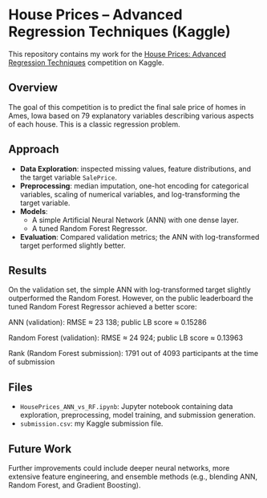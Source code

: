 # House Prices – Advanced Regression Techniques (Kaggle)

This repository contains my work for the [House Prices: Advanced Regression Techniques](https://www.kaggle.com/competitions/house-prices-advanced-regression-techniques) competition on Kaggle.

## Overview
The goal of this competition is to predict the final sale price of homes in Ames, Iowa based on 79 explanatory variables describing various aspects of each house. This is a classic regression problem.

## Approach
- **Data Exploration**: inspected missing values, feature distributions, and the target variable `SalePrice`.
- **Preprocessing**: median imputation, one-hot encoding for categorical variables, scaling of numerical variables, and log-transforming the target variable.
- **Models**:
  - A simple Artificial Neural Network (ANN) with one dense layer.
  - A tuned Random Forest Regressor.
- **Evaluation**: Compared validation metrics; the ANN with log-transformed target performed slightly better.

## Results
On the validation set, the simple ANN with log-transformed target slightly outperformed the Random Forest.
However, on the public leaderboard the tuned Random Forest Regressor achieved a better score:

ANN (validation): RMSE ≈ 23 138; public LB score ≈ 0.15286

Random Forest (validation): RMSE ≈ 24 924; public LB score ≈ 0.13963

Rank (Random Forest submission): 1791 out of 4093 participants at the time of submission

## Files
- `HousePrices_ANN_vs_RF.ipynb`: Jupyter notebook containing data exploration, preprocessing, model training, and submission generation.
- `submission.csv`: my Kaggle submission file.

## Future Work
Further improvements could include deeper neural networks, more extensive feature engineering, and ensemble methods (e.g., blending ANN, Random Forest, and Gradient Boosting).

